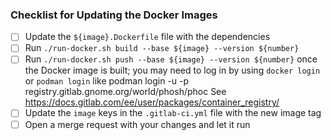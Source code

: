 ### Checklist for Updating the Docker Images

 - [ ] Update the `${image}.Dockerfile` file with the dependencies
 - [ ] Run `./run-docker.sh build --base ${image} --version ${number}`
 - [ ] Run `./run-docker.sh push --base ${image} --version ${number}`
   once the Docker image is built; you may need to log in by using
   `docker login` or `podman login` like
   podman login -u <user> -p <token> registry.gitlab.gnome.org/world/phosh/phoc
   See https://docs.gitlab.com/ee/user/packages/container_registry/
 - [ ] Update the `image` keys in the `.gitlab-ci.yml` file with the new
   image tag
 - [ ] Open a merge request with your changes and let it run
